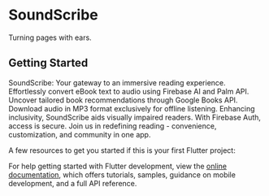 # SoundScribe

Turning pages with ears.

## Getting Started

SoundScribe: Your gateway to an immersive reading experience. Effortlessly convert eBook text to audio using Firebase AI and Palm API. Uncover tailored book recommendations through Google Books API. Download audio in MP3 format exclusively for offline listening. Enhancing inclusivity, SoundScribe aids visually impaired readers. With Firebase Auth, access is secure. Join us in redefining reading - convenience, customization, and community in one app.

A few resources to get you started if this is your first Flutter project:

For help getting started with Flutter development, view the
[online documentation](https://docs.flutter.dev/), which offers tutorials,
samples, guidance on mobile development, and a full API reference.
